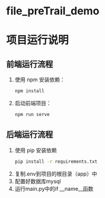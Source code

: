 # file_preTrail_demo

# 项目运行说明

## 前端运行流程
1. 使用 npm 安装依赖：
   ```bash
   npm install

2. 启动前端项目：
   ```bash
   npm run serve

## 后端运行流程
1. 使用 pip 安装依赖
   ```bash
   pip install -r requirements.txt
3. 复制.env到项目的根目录（app）中
4. 配置好数据库mysql
5. 运行main.py中的if __name__函数
